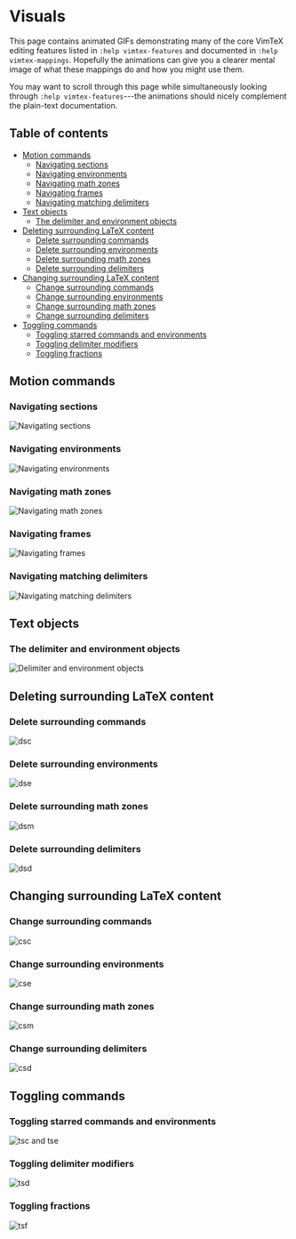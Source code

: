 # Visuals

This page contains animated GIFs demonstrating many of the core VimTeX editing
features listed in `:help vimtex-features` and documented in `:help
vimtex-mappings`. Hopefully the animations can give you a clearer mental image
of what these mappings do and how you might use them.

You may want to scroll through this page while simultaneously looking
through `:help vimtex-features`---the animations should nicely complement the
plain-text documentation.

## Table of contents
<!-- vim-markdown-toc GFM -->

* [Motion commands](#motion-commands)
  * [Navigating sections](#navigating-sections)
  * [Navigating environments](#navigating-environments)
  * [Navigating math zones](#navigating-math-zones)
  * [Navigating frames](#navigating-frames)
  * [Navigating matching delimiters](#navigating-matching-delimiters)
* [Text objects](#text-objects)
  * [The delimiter and environment objects](#the-delimiter-and-environment-objects)
* [Deleting surrounding LaTeX content](#deleting-surrounding-latex-content)
  * [Delete surrounding commands](#delete-surrounding-commands)
  * [Delete surrounding environments](#delete-surrounding-environments)
  * [Delete surrounding math zones](#delete-surrounding-math-zones)
  * [Delete surrounding delimiters](#delete-surrounding-delimiters)
* [Changing surrounding LaTeX content](#changing-surrounding-latex-content)
  * [Change surrounding commands](#change-surrounding-commands)
  * [Change surrounding environments](#change-surrounding-environments)
  * [Change surrounding math zones](#change-surrounding-math-zones)
  * [Change surrounding delimiters](#change-surrounding-delimiters)
* [Toggling commands](#toggling-commands)
  * [Toggling starred commands and environments](#toggling-starred-commands-and-environments)
  * [Toggling delimiter modifiers](#toggling-delimiter-modifiers)
  * [Toggling fractions](#toggling-fractions)

<!-- vim-markdown-toc -->

## Motion commands

### Navigating sections

![Navigating sections](https://github.com/ejmastnak/vimtex-media/blob/main/move/move-sections.gif)

### Navigating environments

![Navigating environments](https://github.com/ejmastnak/vimtex-media/blob/main/move/move-environment.gif)

### Navigating math zones

![Navigating math zones](https://github.com/ejmastnak/vimtex-media/blob/main/move/move-math.gif)

### Navigating frames

![Navigating frames](https://github.com/ejmastnak/vimtex-media/blob/main/move/move-frame.gif)

### Navigating matching delimiters

![Navigating matching delimiters](https://github.com/ejmastnak/vimtex-media/blob/main/move/move-matching.gif)

## Text objects

### The delimiter and environment objects
![Delimiter and environment objects](https://github.com/ejmastnak/vimtex-media/tree/main/text-objects)

## Deleting surrounding LaTeX content

### Delete surrounding commands

![`dsc`](https://github.com/ejmastnak/vimtex-media/blob/main/change-delete/dsc.gif)

### Delete surrounding environments

![`dse`](https://github.com/ejmastnak/vimtex-media/blob/main/change-delete/dse.gif)

### Delete surrounding math zones

![`dsm`](https://github.com/ejmastnak/vimtex-media/blob/main/change-delete/dsm.gif)

### Delete surrounding delimiters

![`dsd`](https://github.com/ejmastnak/vimtex-media/blob/main/change-delete/dsd.gif)


## Changing surrounding LaTeX content

### Change surrounding commands

![`csc`](https://github.com/ejmastnak/vimtex-media/blob/main/change-delete/csc.gif)

### Change surrounding environments

![`cse`](https://github.com/ejmastnak/vimtex-media/blob/main/change-delete/cse.gif)

### Change surrounding math zones

![`csm`](https://github.com/ejmastnak/vimtex-media/blob/main/change-delete/csm.gif)

### Change surrounding delimiters

![`csd`](https://github.com/ejmastnak/vimtex-media/blob/main/change-delete/csd.gif)

## Toggling commands

### Toggling starred commands and environments

![`tsc` and `tse`](https://github.com/ejmastnak/vimtex-media/blob/main/toggle/tsc-tse.gif)

### Toggling delimiter modifiers

![`tsd`](https://github.com/ejmastnak/vimtex-media/blob/main/toggle/tsd.gif)

### Toggling fractions

![`tsf`](https://github.com/ejmastnak/vimtex-media/blob/main/toggle/tsf.gif)

